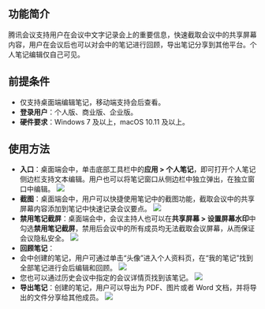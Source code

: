 

## 功能简介
腾讯会议支持用户在会议中文字记录会上的重要信息，快速截取会议中的共享屏幕内容，用户在会议后也可以对会中的笔记进行回顾，导出笔记分享到其他平台。个人笔记编辑仅自己可见。

## 前提条件
- 仅支持桌面端编辑笔记，移动端支持会后查看。
- **登录用户**：个人版、商业版、企业版。
- **硬件要求**：Windows 7 及以上，macOS 10.11 及以上。

## 使用方法
- **入口**：桌面端会中，单击底部工具栏中的**应用 > 个人笔记**，即可打开个人笔记侧边栏支持文本编辑。用户也可以将笔记窗口从侧边栏中独立弹出，在独立窗口中编辑。
![](https://dldir1.qq.com/download/移动端入门/同框模式/微信图片2_20211115111458.png )
- **截图**：桌面端会中，用户可以快捷使用笔记中的截图功能，截取会议中的共享屏幕内容添加到笔记中快速记录会议要点。
![](https://dldir1.qq.com/download/移动端入门/同框模式/微信图片_20211115161405.png )
- **禁用笔记截屏**：桌面端会中，会议主持人也可以在**共享屏幕 > 设置屏幕水印**中勾选**禁用笔记截屏**，禁用后会议中的所有成员均无法截取会议屏幕，从而保证会议隐私安全。
![](https://dldir1.qq.com/download/移动端入门/同框模式/微信图片_20211115143130.png )
- **回顾笔记**：
 - 会中创建的笔记，用户可通过单击“头像”进入个人资料页，在“我的笔记”找到全部笔记进行会后编辑和回顾。
![](https://dldir1.qq.com/download/移动端入门/同框模式/微信图片_20211115145502.png )
 - 您也可以通过历史会议中指定的会议详情页找到该笔记。
![](https://dldir1.qq.com/download/移动端入门/同框模式/微信图片_20211115145856.png )
- **导出笔记**：创建的笔记，用户可以导出为 PDF、图片或者 Word 文档，并将导出的文件分享给其他成员。
![](https://dldir1.qq.com/download/移动端入门/同框模式/微信图片_20211115150701.png )
